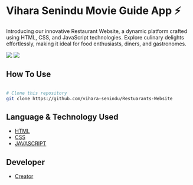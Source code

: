 # Vihara Senindu Movie Guide App ⚡️
Introducing our innovative Restaurant Website, a dynamic platform crafted using HTML, CSS, and JavaScript technologies. Explore culinary delights effortlessly, making it ideal for food enthusiasts, diners, and gastronomes.



<img src = "image1.png">
<img src = "image2.png">

## How To Use 

```bash

# Clone this repository
git clone https://github.com/vihara-senindu/Restuarants-Website

```
## Language & Technology Used 

- [HTML](https://en.wikipedia.org/wiki/HTML5)
- [CSS](https://en.wikipedia.org/wiki/CSS)
- [JAVASCRIPT](https://en.wikipedia.org/wiki/JavaScript)

## Developer
- [Creator](https://github.com/Vihara-Senindu)
